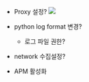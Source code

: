 - Proxy 설정?
  ![](https://i.imgur.com/2RUM5F3.png)


- python log format 변경?
	- 로그 파일 권한?
- network  수집설정?
- APM 활성화 
